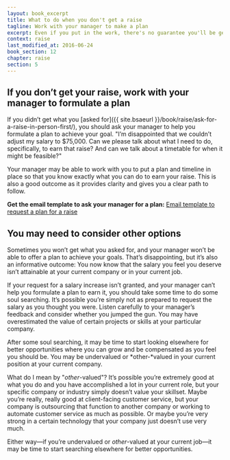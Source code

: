 ```yaml
---
layout: book_excerpt
title: What to do when you don't get a raise
tagline: Work with your manager to make a plan
excerpt: Even if you put in the work, there's no guarantee you'll be get a raise. Here's how to plan your next move after bad news.
context: raise
last_modified_at: 2016-06-24
book_section: 12
chapter: raise
section: 5
---
```

## If you don’t get your raise, work with your manager to formulate a plan

If you didn’t get what you [asked for]({{ site.bsaeurl }}/book/raise/ask-for-a-raise-in-person-first/), you should ask your manager to help you formulate a plan to achieve your goal. "I’m disappointed that we couldn’t adjust my salary to $75,000. Can we please talk about what I need to do, specifically, to earn that raise? And can we talk about a timetable for when it might be feasible?"

Your manager may be able to work with you to put a plan and timeline in place so that you know exactly what you can do to earn your raise. This is also a good outcome as it provides clarity and gives you a clear path to follow.

<div class='ad-box'>
<p><strong>Get the email template to ask your manager for a plan:</strong> <a href="{{ site.baseurl }}/salary-increase-letter-sample#request-a-plan">Email template to request a plan for a raise</a></p>
</div>

## You may need to consider other options

Sometimes you won’t get what you asked for, and your manager won’t be able to offer a plan to achieve your goals. That’s disappointing, but it’s also an informative outcome: You now know that the salary you feel you deserve isn’t attainable at your current company or in your current job. 

If your request for a salary increase isn’t granted, and your manager can’t help you formulate a plan to earn it, you should take some time to do some soul searching. It’s possible you’re simply not as prepared to request the salary as you thought you were. Listen carefully to your manager’s feedback and consider whether you jumped the gun. You may have overestimated the value of certain projects or skills at your particular company.

After some soul searching, it may be time to start looking elsewhere for better opportunities where you can grow and be compensated as you feel you should be. You may be undervalued or *other-*valued in your current position at your current company. 

What do I mean by "*other*-valued"? It’s possible you’re extremely good at what you do and you have accomplished a lot in your current role, but your specific company or industry simply doesn’t value your skillset. Maybe you’re really, really good at client-facing customer service, but your company is outsourcing that function to another company or working to automate customer service as much as possible. Or maybe you’re very strong in a certain technology that your company just doesn’t use very much.

Either way—if you’re undervalued or *other*-valued at your current job—it may be time to start searching elsewhere for better opportunities.